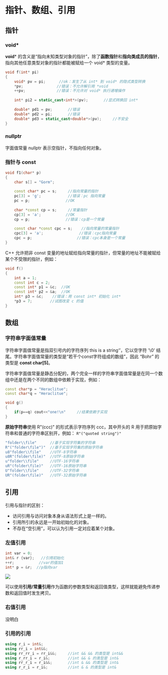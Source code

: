 # 指针、数组、引用



## 指针

### void*

**void*** 的含义是“指向未知类型对象的指针”，除了**函数指针**和**指向类成员的指针**，指向其他任意类型对象的指针都能被赋给一个 void* 类型的变量。  

```c++
void f(int* pi)
{
	void* pv = pi;		//ok：发生了从 int* 到 void* 的隐式类型转换
	*pv;			   //错误：不允许解引用 *void
	++pv;			   //错误：不允许对 void* 执行递增操作
	
	int* pi2 = static_cast<int*>(pv);		//显式转换回 int*
	
	double* pd1 = pv;		//错误
	double* pd2 = pi;		//错误
	double* pd3 = static_cast<double*>(pv);		//不安全
}
```

### nullptr

字面值常量 nullptr 表示空指针，不指向任何对象。

### 指针与 const

```c++
void f1(char* p)
{
	char s[] = "Gorm";
	
	const char* pc = s;		//指向常量的指针
	pc[3] = 'g';		    //错误：pc 指向常量
	pc = p;				   //OK
	
	char *const cp = s;	    //常量指针
	cp[3] = 'a';		   //OK
	cp = p;   			   //错误：cp是一个常量
	
	const char *const cpc = s;    //指向常量的常量指针
	cpc[3] = 'a';				 //错误：cpc指向常量
	cpc = p;					//错误：cpc本身是一个常量
}
```

C++ 允许把非 const 变量的地址赋给指向常量的指针，但常量的地址不能被赋给某个不受限的指针，例如：

```c++
void f()
{
	int a = 1;
	const int c = 2;
	const int* p1 = &c;  //OK
	const int* p2 = &a;  //OK
	int* p3 = &c;    //错误：用 const int* 初始化 int*
	*p3 = 7;		//试图改变 c 的值
}
```





## 数组

### 字符串字面值常量

字符串字面值常量是指双引号内的字符序列 this is a string‘’，它以空字符 '\0' 结尾。字符串字面值常量的类型是“若干个const字符组成的数组”，因此 “Bohr” 的类型是 **const char[5]**。

字符串字面值常量是静态分配的，两个完全一样的字符串字面值常量是在同一个数组中还是在两个不同的数组中依赖于实现，例如：  

```c++
const char*p = "Heraclitue";
const char*q = "Heraclitue";

void g()
{
	if(p==q) cout<<"one!\n"		//结果依赖于实现
}
```

 **原始字符串**使用 R"(ccc)" 的形式表示字符序列 ccc，其中开头的 R 用于把原始字符串和普通的字符串区别开，例如： `R"("quoted string")"`  

```c++
"folder\\file"	    //基于实现字符集的字符串
R"("folder\file")"  //基于实现字符集的原始字符串
u8"folder\\file"    //UTF-8字符串
u8R"(folder\file)"  //UTF-8原始字符串
u"folder\\file"	    //UTF-16字符串
uR"(folder\file)"   //UTF-16原始字符串
U"folder\\file"     //UTF-32字符串
UR"(folder\file)"   //UTF-32原始字符串
```



## 引用

引用与指针的区别：  

* 访问引用与访问对象本身从语法形式上是一样的。
* 引用所引的永远是一开始初始化的对象。
* 不存在“空引用”，可以认为引用一定对应着某个对象。

### 左值引用

```c++
int var = 0;
int& r {var};	//引用初始化
++r;		   //var的值加1
int* p = &r;  //p指向var
```

![](C:\Users\GaoWei\Desktop\git-cpp\picture\指针引用关系.png)

可以使用**引用/常量引用**作为函数的参数类型和返回值类型，这样就能避免传递参数和返回值时发生拷贝。

### 右值引用

没明白

### 引用的引用

```c++
using r_i = int&;			
using rr_i = int&&;			
using rr_rr_i = rr_i&&;		//int && && 的类型是 int&&
using r_rr_i = r_i&;		//int && & 的类型是 int&
using rr_r_i = r_i&&;		//int & && 的类型是 int&
using r_r_i = r_i&;			//int & & 的类型是 int&
```



